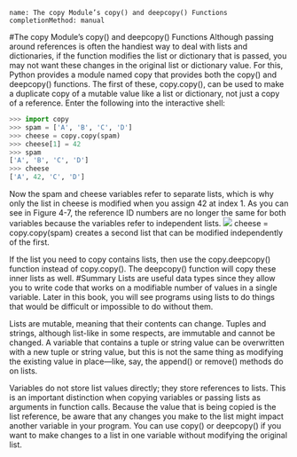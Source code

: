```ngMeta
name: The copy Module’s copy() and deepcopy() Functions
completionMethod: manual
```
#The copy Module’s copy() and deepcopy() Functions
Although passing around references is often the handiest way to deal with lists and dictionaries, if the function modifies the list or dictionary that is passed, you may not want these changes in the original list or dictionary value. For this, Python provides a module named copy that provides both the copy() and deepcopy() functions. The first of these, copy.copy(), can be used to make a duplicate copy of a mutable value like a list or dictionary, not just a copy of a reference. Enter the following into the interactive shell:

```python
>>> import copy
>>> spam = ['A', 'B', 'C', 'D']
>>> cheese = copy.copy(spam)
>>> cheese[1] = 42
>>> spam
['A', 'B', 'C', 'D']
>>> cheese
['A', 42, 'C', 'D']
```
Now the spam and cheese variables refer to separate lists, which is why only the list in cheese is modified when you assign 42 at index 1. As you can see in Figure 4-7, the reference ID numbers are no longer the same for both variables because the variables refer to independent lists.
![](assets/000084.jpg)
 cheese = copy.copy(spam) creates a second list that can be modified independently of the first.

If the list you need to copy contains lists, then use the copy.deepcopy() function instead of copy.copy(). The deepcopy() function will copy these inner lists as well.
#Summary
Lists are useful data types since they allow you to write code that works on a modifiable number of values in a single variable. Later in this book, you will see programs using lists to do things that would be difficult or impossible to do without them.

Lists are mutable, meaning that their contents can change. Tuples and strings, although list-like in some respects, are immutable and cannot be changed. A variable that contains a tuple or string value can be overwritten with a new tuple or string value, but this is not the same thing as modifying the existing value in place—like, say, the append() or remove() methods do on lists.

Variables do not store list values directly; they store references to lists. This is an important distinction when copying variables or passing lists as arguments in function calls. Because the value that is being copied is the list reference, be aware that any changes you make to the list might impact another variable in your program. You can use copy() or deepcopy() if you want to make changes to a list in one variable without modifying the original list.